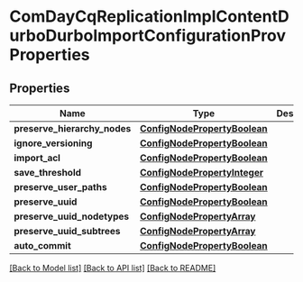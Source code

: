 # ComDayCqReplicationImplContentDurboDurboImportConfigurationProvProperties

## Properties
Name | Type | Description | Notes
------------ | ------------- | ------------- | -------------
**preserve_hierarchy_nodes** | [**ConfigNodePropertyBoolean**](ConfigNodePropertyBoolean.md) |  | [optional] 
**ignore_versioning** | [**ConfigNodePropertyBoolean**](ConfigNodePropertyBoolean.md) |  | [optional] 
**import_acl** | [**ConfigNodePropertyBoolean**](ConfigNodePropertyBoolean.md) |  | [optional] 
**save_threshold** | [**ConfigNodePropertyInteger**](ConfigNodePropertyInteger.md) |  | [optional] 
**preserve_user_paths** | [**ConfigNodePropertyBoolean**](ConfigNodePropertyBoolean.md) |  | [optional] 
**preserve_uuid** | [**ConfigNodePropertyBoolean**](ConfigNodePropertyBoolean.md) |  | [optional] 
**preserve_uuid_nodetypes** | [**ConfigNodePropertyArray**](ConfigNodePropertyArray.md) |  | [optional] 
**preserve_uuid_subtrees** | [**ConfigNodePropertyArray**](ConfigNodePropertyArray.md) |  | [optional] 
**auto_commit** | [**ConfigNodePropertyBoolean**](ConfigNodePropertyBoolean.md) |  | [optional] 

[[Back to Model list]](../README.md#documentation-for-models) [[Back to API list]](../README.md#documentation-for-api-endpoints) [[Back to README]](../README.md)


